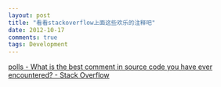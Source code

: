 ```yaml
---
layout: post
title: "看看stackoverflow上面这些欢乐的注释吧"
date: 2012-10-17
comments: true
tags: Development
---
```

<a href="http://stackoverflow.com/questions/184618/what-is-the-best-comment-in-source-code-you-have-ever-encountered">polls - What is the best comment in source code you have ever encountered? - Stack Overflow</a><br /><blockquote></blockquote>